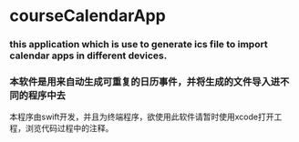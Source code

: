 # courseCalendarApp
### this application which is use to generate ics file to import calendar apps in different devices.
### 本软件是用来自动生成可重复的日历事件，并将生成的文件导入进不同的程序中去
本程序由swift开发，并且为终端程序，欲使用此软件请暂时使用xcode打开工程，浏览代码过程中的注释。

